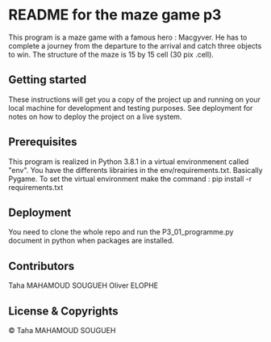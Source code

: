# README for the maze game p3

This program is a maze game with a famous hero : Macgyver.
He has to complete a journey from the departure to the arrival and
catch three objects to win. The structure of the maze is 15 by 15 cell (30 pix .cell).

## Getting started

These instructions will get you a copy of the project up and running on your local machine for development and testing purposes. See deployment for notes on how to deploy the project on a live system.

## Prerequisites

This program is realized in Python 3.8.1 in a virtual environmenent called "env".
You have the differents librairies in the env/requirements.txt. Basically Pygame.
To set the virtual environment make the command : pip install -r requirements.txt

## Deployment

You need to clone the whole repo and run the P3_01_programme.py document in python when packages are installed.

## Contributors

Taha MAHAMOUD SOUGUEH
Oliver ELOPHE

## License & Copyrights
© Taha MAHAMOUD SOUGUEH


